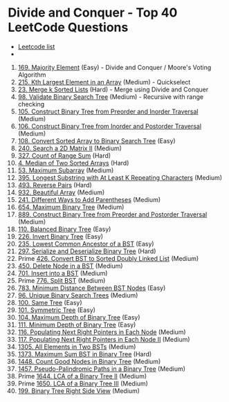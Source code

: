 # Divide and Conquer - Top 40 LeetCode Questions
- [Leetcode list](https://leetcode.com/problem-list/2kjm05q5/)
- 
1. [169. Majority Element](https://leetcode.com/problems/majority-element/) (Easy) - Divide and Conquer / Moore's Voting Algorithm
2. [215. Kth Largest Element in an Array](https://leetcode.com/problems/kth-largest-element-in-an-array/) (Medium) - Quickselect
3. [23. Merge k Sorted Lists](https://leetcode.com/problems/merge-k-sorted-lists/) (Hard) - Merge using Divide and Conquer
4. [98. Validate Binary Search Tree](https://leetcode.com/problems/validate-binary-search-tree/) (Medium) - Recursive with range checking
5. [105. Construct Binary Tree from Preorder and Inorder Traversal](https://leetcode.com/problems/construct-binary-tree-from-preorder-and-inorder-traversal/) (Medium)
6. [106. Construct Binary Tree from Inorder and Postorder Traversal](https://leetcode.com/problems/construct-binary-tree-from-inorder-and-postorder-traversal/) (Medium)
7. [108. Convert Sorted Array to Binary Search Tree](https://leetcode.com/problems/convert-sorted-array-to-binary-search-tree/) (Easy)
8. [240. Search a 2D Matrix II](https://leetcode.com/problems/search-a-2d-matrix-ii/) (Medium)
9. [327. Count of Range Sum](https://leetcode.com/problems/count-of-range-sum/) (Hard)
10. [4. Median of Two Sorted Arrays](https://leetcode.com/problems/median-of-two-sorted-arrays/) (Hard)
11. [53. Maximum Subarray](https://leetcode.com/problems/maximum-subarray/) (Medium)
12. [395. Longest Substring with At Least K Repeating Characters](https://leetcode.com/problems/longest-substring-with-at-least-k-repeating-characters/) (Medium)
13. [493. Reverse Pairs](https://leetcode.com/problems/reverse-pairs/) (Hard)
14. [932. Beautiful Array](https://leetcode.com/problems/beautiful-array/) (Medium)
15. [241. Different Ways to Add Parentheses](https://leetcode.com/problems/different-ways-to-add-parentheses/) (Medium)
16. [654. Maximum Binary Tree](https://leetcode.com/problems/maximum-binary-tree/) (Medium)
17. [889. Construct Binary Tree from Preorder and Postorder Traversal](https://leetcode.com/problems/construct-binary-tree-from-preorder-and-postorder-traversal/) (Medium)
18. [110. Balanced Binary Tree](https://leetcode.com/problems/balanced-binary-tree/) (Easy)
19. [226. Invert Binary Tree](https://leetcode.com/problems/invert-binary-tree/) (Easy)
20. [235. Lowest Common Ancestor of a BST](https://leetcode.com/problems/lowest-common-ancestor-of-a-binary-search-tree/) (Easy)
21. [297. Serialize and Deserialize Binary Tree](https://leetcode.com/problems/serialize-and-deserialize-binary-tree/) (Hard)
22. Prime [426. Convert BST to Sorted Doubly Linked List](https://leetcode.com/problems/convert-binary-search-tree-to-sorted-doubly-linked-list/) (Medium)
23. [450. Delete Node in a BST](https://leetcode.com/problems/delete-node-in-a-bst/) (Medium)
24. [701. Insert into a BST](https://leetcode.com/problems/insert-into-a-binary-search-tree/) (Medium)
25. Prime [776. Split BST](https://leetcode.com/problems/split-bst/) (Medium)
26. [783. Minimum Distance Between BST Nodes](https://leetcode.com/problems/minimum-distance-between-bst-nodes/) (Easy)
27. [96. Unique Binary Search Trees](https://leetcode.com/problems/unique-binary-search-trees/) (Medium)
28. [100. Same Tree](https://leetcode.com/problems/same-tree/) (Easy)
29. [101. Symmetric Tree](https://leetcode.com/problems/symmetric-tree/) (Easy)
30. [104. Maximum Depth of Binary Tree](https://leetcode.com/problems/maximum-depth-of-binary-tree/) (Easy)
31. [111. Minimum Depth of Binary Tree](https://leetcode.com/problems/minimum-depth-of-binary-tree/) (Easy)
32. [116. Populating Next Right Pointers in Each Node](https://leetcode.com/problems/populating-next-right-pointers-in-each-node/) (Medium)
33. [117. Populating Next Right Pointers in Each Node II](https://leetcode.com/problems/populating-next-right-pointers-in-each-node-ii/) (Medium)
34. [1305. All Elements in Two BSTs](https://leetcode.com/problems/all-elements-in-two-binary-search-trees/) (Medium)
35. [1373. Maximum Sum BST in Binary Tree](https://leetcode.com/problems/maximum-sum-bst-in-binary-tree/) (Hard)
36. [1448. Count Good Nodes in Binary Tree](https://leetcode.com/problems/count-good-nodes-in-binary-tree/) (Medium)
37. [1457. Pseudo-Palindromic Paths in a Binary Tree](https://leetcode.com/problems/pseudo-palindromic-paths-in-a-binary-tree/) (Medium)
38. Prime [1644. LCA of a Binary Tree II](https://leetcode.com/problems/lowest-common-ancestor-of-a-binary-tree-ii/) (Medium)
39. Prime [1650. LCA of a Binary Tree III](https://leetcode.com/problems/lowest-common-ancestor-of-a-binary-tree-iii/) (Medium)
40. [199. Binary Tree Right Side View](https://leetcode.com/problems/binary-tree-right-side-view/) (Medium)  
